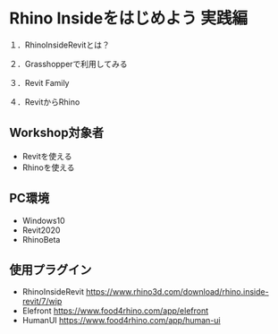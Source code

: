 # Rhino Insideをはじめよう 実践編

１．RhinoInsideRevitとは？

２．Grasshopperで利用してみる

３．Revit Family

４．RevitからRhino

## Workshop対象者
* Revitを使える
* Rhinoを使える

## PC環境
* Windows10
* Revit2020
* RhinoBeta

## 使用プラグイン
* RhinoInsideRevit https://www.rhino3d.com/download/rhino.inside-revit/7/wip
* Elefront https://www.food4rhino.com/app/elefront
* HumanUI https://www.food4rhino.com/app/human-ui
